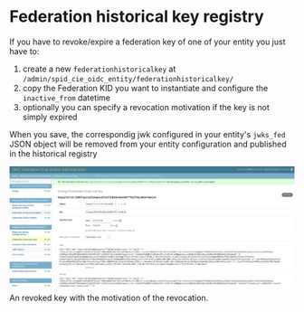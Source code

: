 # Federation historical key registry

If you have to revoke/expire a federation key of one of your entity you just have to:

1. create a new `federationhistoricalkey` at `/admin/spid_cie_oidc_entity/federationhistoricalkey/`
2. copy the Federation KID you want to instantiate and configure the `inactive_from` datetime
3. optionally you can specify a revocation motivation if the key is not simply expired

When you save, the correspondig jwk configured in your entity's `jwks_fed` JSON object will be removed 
from your entity configuration and published in the historical registry

![fhkr](images/fhkr.png)
An revoked key with the motivation of the revocation.
